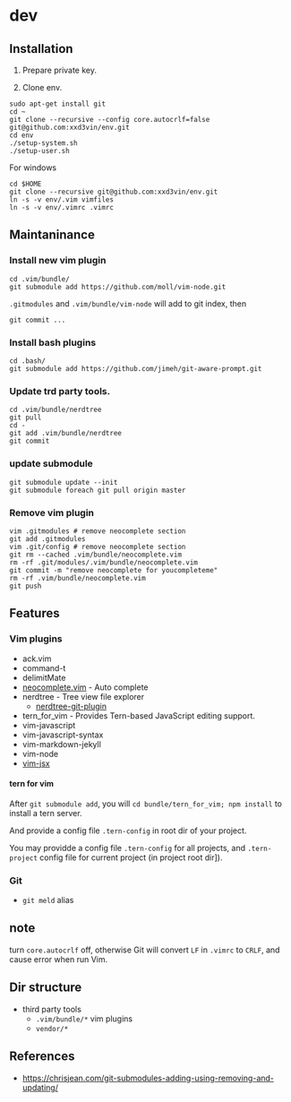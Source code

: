 dev
===

## Installation

1. Prepare private key.

2. Clone env.

```
sudo apt-get install git
cd ~
git clone --recursive --config core.autocrlf=false git@github.com:xxd3vin/env.git
cd env
./setup-system.sh
./setup-user.sh
```

For windows

```
cd $HOME
git clone --recursive git@github.com:xxd3vin/env.git
ln -s -v env/.vim vimfiles
ln -s -v env/.vimrc .vimrc
```

## Maintaninance

### Install new vim plugin

```
cd .vim/bundle/
git submodule add https://github.com/moll/vim-node.git
```

`.gitmodules` and `.vim/bundle/vim-node` will add to git index, then

```
git commit ...
```

### Install bash plugins

```
cd .bash/
git submodule add https://github.com/jimeh/git-aware-prompt.git
```

### Update trd party tools.

```
cd .vim/bundle/nerdtree
git pull
cd -
git add .vim/bundle/nerdtree
git commit
```

### update submodule

```
git submodule update --init
git submodule foreach git pull origin master
```

### Remove vim plugin

```
vim .gitmodules # remove neocomplete section
git add .gitmodules
vim .git/config # remove neocomplete section
git rm --cached .vim/bundle/neocomplete.vim
rm -rf .git/modules/.vim/bundle/neocomplete.vim
git commit -m "remove neocomplete for youcompleteme"
rm -rf .vim/bundle/neocomplete.vim
git push
```

## Features

### Vim plugins

- ack.vim
- command-t
- delimitMate
- [neocomplete.vim](https://github.com/Shougo/neocomplete.vim) - Auto complete
- nerdtree - Tree view file explorer
  - [nerdtree-git-plugin](https://github.com/Xuyuanp/nerdtree-git-plugin)
- tern_for_vim - Provides Tern-based JavaScript editing support.
- vim-javascript
- vim-javascript-syntax
- vim-markdown-jekyll
- vim-node
- [vim-jsx](https://github.com/mxw/vim-jsx)

#### tern for vim

After `git submodule add`, you will `cd bundle/tern_for_vim; npm install` to
install a tern server.

And provide a config file `.tern-config` in root dir of your project.

You may providde a config file `.tern-config` for all projects, and
`.tern-project` config file for current project (in project root dir]).

### Git

- `git meld` alias

## note

turn `core.autocrlf` off, otherwise Git will convert `LF` in `.vimrc` to `CRLF`, and cause error when run Vim.

## Dir structure

- third party tools
  - `.vim/bundle/*` vim plugins
  - `vendor/*`

## References

- https://chrisjean.com/git-submodules-adding-using-removing-and-updating/
